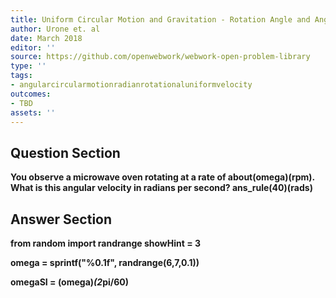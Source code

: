 ```yaml
---
title: Uniform Circular Motion and Gravitation - Rotation Angle and Angular Velocity
author: Urone et. al
date: March 2018
editor: ''
source: https://github.com/openwebwork/webwork-open-problem-library
type: ''
tags:
- angularcircularmotionradianrotationaluniformvelocity
outcomes:
- TBD
assets: ''
---
```


## Question Section 

<b>
You observe a microwave oven rotating at a rate of about(omega)(rpm). What is this angular velocity in radians per second? 
ans_rule(40)(rads)


## Answer Section

from random import randrange
showHint = 3

omega = sprintf("%0.1f", randrange(6,7,0.1))

omegaSI = (omega)*(2*pi/60)